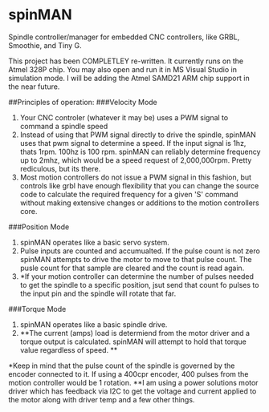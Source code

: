 # spinMAN
Spindle controller/manager for embedded CNC controllers, like GRBL, Smoothie, and Tiny G.

This project has been COMPLETLEY re-written. It currently runs on the Atmel 328P chip.
You may also open and run it in MS Visual Studio in simulation mode.
I will be adding the Atmel SAMD21 ARM chip support in the near future.

##Principles of operation:
###Velocity Mode
1. Your CNC controler (whatever it may be) uses a PWM signal to command a spindle speed
2. Instead of using that PWM signal directly to drive the spindle, spinMAN uses that pwm
signal to determine a speed. If the input signal is 1hz, thats 1rpm. 100hz is 100 rpm. 
spinMAN can reliably determine frequency up to 2mhz, which would be a speed request of 
2,000,000rpm. Pretty rediculous, but its there.
3. Most motion controllers do not issue a PWM signal in this fashion, but controls like 
grbl have enough flexibility that you can change the source code to calculate the required
frequency for a given 'S' command without making extensive changes or additions to the 
motion controllers core.

###Position Mode
1. spinMAN operates like a basic servo system.
2. Pulse inputs are counted and accumualted. If the pulse count is not zero spinMAN attempts
to drive the motor to move to that pulse count. The pusle count for that sample are cleared
and the count is read again.
3. *If your motion controller can determine the number of pulses needed to get the spindle to
a specific position, jsut send that count fo pulses to the input pin and the spindle will rotate
that far.


###Torque Mode
1. spinMAN operates like a basic spindle drive.
2. **The current (amps) load is determiend from the motor driver and a torque output is calculated.
spinMAN will attempt to hold that torque value regardless of speed. **

*Keep in mind that the pulse count of the spindle is governed by the encoder connected to it. 
If using a 400cpr encoder, 400 pulses from the motion controller would be 1 rotation.
**I am using a power solutions motor driver which has feedback via I2C to get the voltage and
current applied to the motor along with driver temp and a few other things. 